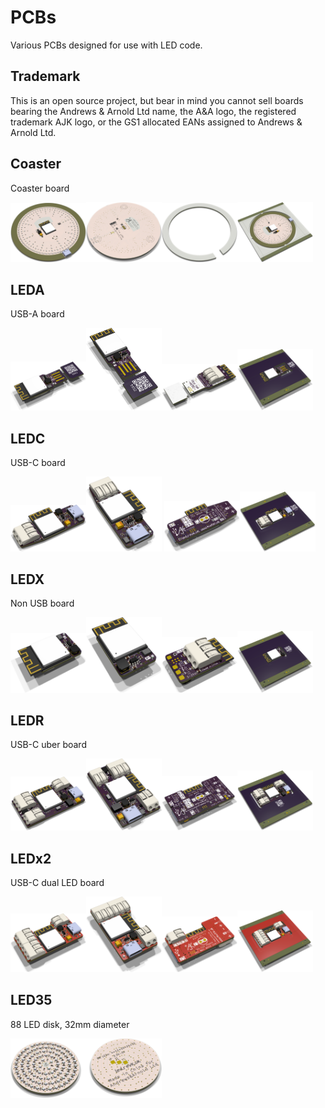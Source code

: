 # PCBs

Various PCBs designed for use with LED code.

## Trademark

This is an open source project, but bear in mind you cannot sell boards bearing the Andrews & Arnold Ltd name, the A&A logo, the registered trademark AJK logo, or the GS1 allocated EANs assigned to Andrews & Arnold Ltd.

## Coaster

Coaster board

<img width=24% src=Coaster2/Coaster-90.png><img width=24% src=Coaster2/Coaster-bottom.png><img width=24% src=Coaster2/Spacer-90.png><img width=24% src=Coaster2/Coaster-panel.png>

## LEDA

USB-A board

<img width=24% src=LEDA/LED.png><img width=24% src=LEDA/LED-90.png><img width=24% src=LEDA/LED-bottom.png><img width=24% src=LEDA/LED-panel.png>

## LEDC

USB-C board

<img width=24% src=LEDC/LED.png><img width=24% src=LEDC/LED-90.png> <img width=24% src=LEDC/LED-bottom.png><img width=24% src=LEDC/LED-panel.png>

## LEDX

Non USB board

<img width=24% src=LEDX/LED.png><img width=24% src=LEDX/LED-90.png><img width=24% src=LEDX/LED-bottom.png><img width=24% src=LEDX/LED-panel.png>

## LEDR

USB-C uber board

<img width=24% src=LEDR/LED.png><img width=24% src=LEDR/LED-90.png><img width=24% src=LEDR/LED-bottom.png><img width=24% src=LEDR/LED-panel.png>

## LEDx2

USB-C dual LED board

<img width=24% src=LEDx2/LED.png><img width=24% src=LEDx2/LED-90.png><img width=24% src=LEDx2/LED-bottom.png><img width=24% src=LEDx2/LED-panel.png>

## LED35

88 LED disk, 32mm diameter

<img width=24% src=LED35/LED.png><img width=24% src=LED35/LED-bottom.png>
